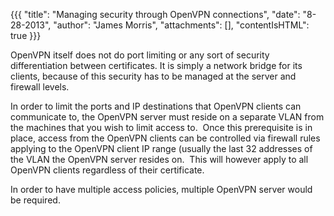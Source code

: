 {{{
  "title": "Managing security through OpenVPN connections",
  "date": "8-28-2013",
  "author": "James Morris",
  "attachments": [],
  "contentIsHTML": true
}}}

<p>OpenVPN itself does not do port limiting or any sort of security differentiation between certificates. It is simply a network bridge for its clients,&nbsp;because&nbsp;of this security has to be managed at the server and firewall levels. </p>
<p>In order to limit the ports and IP destinations that OpenVPN clients can communicate to, the OpenVPN server must reside on a&nbsp;separate&nbsp;VLAN from the machines that you wish to limit access to. &nbsp;Once this prerequisite is in place, access from
  the OpenVPN clients can be controlled via firewall rules applying to the OpenVPN client IP range (usually the last 32 addresses of the VLAN the OpenVPN server resides on. &nbsp;This will however apply to all OpenVPN clients regardless of their certificate.</p>
<p>In order to have multiple access policies, multiple OpenVPN server would be required.</p>
<p></p>
<p></p>
<p></p>
<p></p>